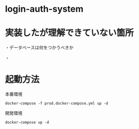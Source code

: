 # login-auth-system

# 実装したが理解できていない箇所

・データベースは何をつかうべきか

・

# 起動方法

本番環境

```
docker-compose -f prod.docker-compose.yml up -d
```

開発環境

```
docker-compose up -d
```
